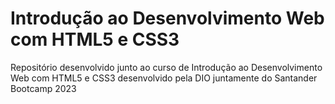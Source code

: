 # Introdução ao Desenvolvimento Web com HTML5 e CSS3

Repositório desenvolvido junto ao curso de Introdução ao Desenvolvimento Web com HTML5 e CSS3
desenvolvido pela DIO juntamente do Santander Bootcamp 2023